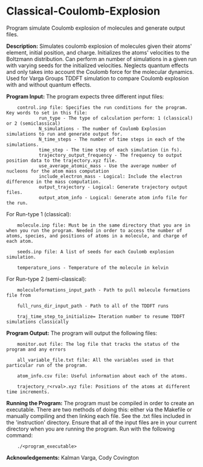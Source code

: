 # Classical-Coulomb-Explosion
Program simulate Coulomb explosion of molecules and generate output files.

**Description:** Simulates coulomb explosion of molecules given their atoms' element, initial position, and charge. 
Initializes the atoms' velocities to the Boltzmann distribution. Can perform an number of simulations in a given run
with varying seeds for the initialized velocities. Neglects quantum effects and only takes into account the Coulomb
force for the molecular dynamics. Used for Varga Groups TDDFT simulation to compare Coulomb explosion with and without
quantum effects.

**Program Input:** The program expects three different input files:
        
        control.inp file: Specifies the run conditions for the program. Key words to set in this file:
                run_type - The type of calculation perform: 1 (classical) or 2 (semiclassical)
                N_simulations - The number of Coulomb Explosion simulations to run and generate output for.
                N_time_steps - The number of time steps in each of the simulations.
                time_step - The time step of each simulation (in fs).
                trajectory_output_frequency - The frequency to output position data to the trajectory.xyz file. 
                use_average_atomic_mass - Use the average number of nucleons for the atom mass computation
                include_electron_mass - Logical: Include the electron difference in the mass computation.
                output_trajectory - Logical: Generate trajectory output files.
                output_atom_info - Logical: Generate atom info file for the run.

For Run-type 1 (classical):

        molecule.inp file: Must be in the same directory that you are in when you run the program. Needed in order to access the number of atoms, species, and positions of atoms in a molecule, and charge of each atom. 
        
        seeds.inp file: A list of seeds for each Coulomb explosion simulation.

        temperature_ions - Temperature of the molecule in kelvin


For Run-type 2 (semi-classical):

        moleculeformations_input_path - Path to pull molecule formations file from

        full_runs_dir_input_path - Path to all of the TDDFT runs

        traj_time_step_to_initialize= Iteration number to resume TDDFT simulations classically

**Program Output:** The program will output the following files:
        
        monitor.out file: The log file that tracks the status of the program and any errors

        all_variable_file.txt file: All the variables used in that particular run of the program.

        atom_info.csv file: Useful information about each of the atoms.

        trajectory_r<rval>.xyz file: Positions of the atoms at different time increments.

**Running the Program:** The program must be compiled in order to create an executable. There are two methods of doing this: either via the Makefile or manually compiling and then linking each file. See the .txt files included in the 'instruction' directory. Ensure that all of the input files are in your current directory when you are running the program. Run with the following command:

        ./<program_executable>


**Acknowledgements:** Kalman Varga, Cody Covington
